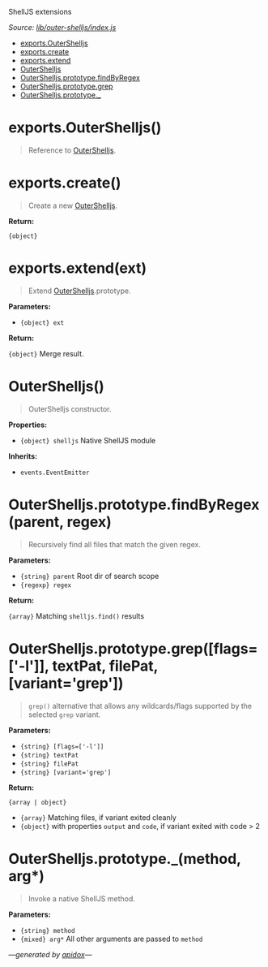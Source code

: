 ShellJS extensions

_Source: [lib/outer-shelljs/index.js](../lib/outer-shelljs/index.js)_

- [exports.OuterShelljs](#exportsoutershelljs)
- [exports.create](#exportscreate)
- [exports.extend](#exportsextendext)
- [OuterShelljs](#outershelljs)
- [OuterShelljs.prototype.findByRegex](#outershelljsprototypefindbyregexparent-regex)
- [OuterShelljs.prototype.grep](#outershelljsprototypegrepflags-l-textpat-filepat-variantgrep)
- [OuterShelljs.prototype._](#outershelljsprototype_method-arg)

# exports.OuterShelljs()

> Reference to [OuterShelljs](#outershelljs).

# exports.create()

> Create a new [OuterShelljs](#outershelljs).

**Return:**

`{object}`

# exports.extend(ext)

> Extend [OuterShelljs](#outershelljs).prototype.

**Parameters:**

- `{object} ext`

**Return:**

`{object}` Merge result.

# OuterShelljs()

> OuterShelljs constructor.

**Properties:**

- `{object} shelljs` Native ShellJS module

**Inherits:**

- `events.EventEmitter`

# OuterShelljs.prototype.findByRegex(parent, regex)

> Recursively find all files that match the given regex.

**Parameters:**

- `{string} parent` Root dir of search scope
- `{regexp} regex`

**Return:**

`{array}` Matching `shelljs.find()` results

# OuterShelljs.prototype.grep([flags=['-l']], textPat, filePat, [variant='grep'])

> `grep()` alternative that allows any wildcards/flags supported by the
selected `grep` variant.

**Parameters:**

- `{string} [flags=['-l']]`
- `{string} textPat`
- `{string} filePat`
- `{string} [variant='grep']`

**Return:**

`{array | object}`

- `{array}` Matching files, if variant exited cleanly
- `{object}` with properties `output` and `code`, if variant exited with code &gt; 2

# OuterShelljs.prototype._(method, arg*)

> Invoke a native ShellJS method.

**Parameters:**

- `{string} method`
- `{mixed} arg*` All other arguments are passed to `method`

_&mdash;generated by [apidox](https://github.com/codeactual/apidox)&mdash;_
